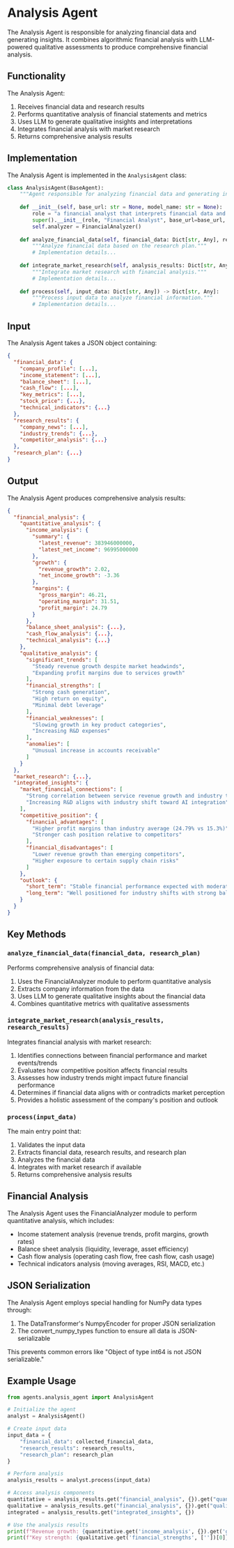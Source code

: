 # Analysis Agent

The Analysis Agent is responsible for analyzing financial data and generating insights. It combines algorithmic financial analysis with LLM-powered qualitative assessments to produce comprehensive financial analysis.

## Functionality

The Analysis Agent:

1. Receives financial data and research results
2. Performs quantitative analysis of financial statements and metrics
3. Uses LLM to generate qualitative insights and interpretations
4. Integrates financial analysis with market research
5. Returns comprehensive analysis results

## Implementation

The Analysis Agent is implemented in the `AnalysisAgent` class:

```python
class AnalysisAgent(BaseAgent):
    """Agent responsible for analyzing financial data and generating insights."""
    
    def __init__(self, base_url: str = None, model_name: str = None):
        role = "a financial analyst that interprets financial data and identifies key trends and insights"
        super().__init__(role, "Financial Analyst", base_url=base_url, model_name=model_name)
        self.analyzer = FinancialAnalyzer()
    
    def analyze_financial_data(self, financial_data: Dict[str, Any], research_plan: Dict[str, Any]) -> Dict[str, Any]:
        """Analyze financial data based on the research plan."""
        # Implementation details...
    
    def integrate_market_research(self, analysis_results: Dict[str, Any], research_results: Dict[str, Any]) -> Dict[str, Any]:
        """Integrate market research with financial analysis."""
        # Implementation details...
    
    def process(self, input_data: Dict[str, Any]) -> Dict[str, Any]:
        """Process input data to analyze financial information."""
        # Implementation details...
```

## Input

The Analysis Agent takes a JSON object containing:

```json
{
  "financial_data": {
    "company_profile": [...],
    "income_statement": [...],
    "balance_sheet": [...],
    "cash_flow": [...],
    "key_metrics": [...],
    "stock_price": {...},
    "technical_indicators": {...}
  },
  "research_results": {
    "company_news": [...],
    "industry_trends": {...},
    "competitor_analysis": {...}
  },
  "research_plan": {...}
}
```

## Output

The Analysis Agent produces comprehensive analysis results:

```json
{
  "financial_analysis": {
    "quantitative_analysis": {
      "income_analysis": {
        "summary": {
          "latest_revenue": 383946000000,
          "latest_net_income": 96995000000
        },
        "growth": {
          "revenue_growth": 2.02,
          "net_income_growth": -3.36
        },
        "margins": {
          "gross_margin": 46.21,
          "operating_margin": 31.51,
          "profit_margin": 24.79
        }
      },
      "balance_sheet_analysis": {...},
      "cash_flow_analysis": {...},
      "technical_analysis": {...}
    },
    "qualitative_analysis": {
      "significant_trends": [
        "Steady revenue growth despite market headwinds",
        "Expanding profit margins due to services growth"
      ],
      "financial_strengths": [
        "Strong cash generation",
        "High return on equity",
        "Minimal debt leverage"
      ],
      "financial_weaknesses": [
        "Slowing growth in key product categories",
        "Increasing R&D expenses"
      ],
      "anomalies": [
        "Unusual increase in accounts receivable"
      ]
    }
  },
  "market_research": {...},
  "integrated_insights": {
    "market_financial_connections": [
      "Strong correlation between service revenue growth and industry trend toward subscription models",
      "Increasing R&D aligns with industry shift toward AI integration"
    ],
    "competitive_position": {
      "financial_advantages": [
        "Higher profit margins than industry average (24.79% vs 15.3%)",
        "Stronger cash position relative to competitors"
      ],
      "financial_disadvantages": [
        "Lower revenue growth than emerging competitors",
        "Higher exposure to certain supply chain risks"
      ]
    },
    "outlook": {
      "short_term": "Stable financial performance expected with moderate growth",
      "long_term": "Well positioned for industry shifts with strong balance sheet"
    }
  }
}
```

## Key Methods

### `analyze_financial_data(financial_data, research_plan)`

Performs comprehensive analysis of financial data:

1. Uses the FinancialAnalyzer module to perform quantitative analysis
2. Extracts company information from the data
3. Uses LLM to generate qualitative insights about the financial data
4. Combines quantitative metrics with qualitative assessments

### `integrate_market_research(analysis_results, research_results)`

Integrates financial analysis with market research:

1. Identifies connections between financial performance and market events/trends
2. Evaluates how competitive position affects financial results
3. Assesses how industry trends might impact future financial performance
4. Determines if financial data aligns with or contradicts market perception
5. Provides a holistic assessment of the company's position and outlook

### `process(input_data)`

The main entry point that:

1. Validates the input data
2. Extracts financial data, research results, and research plan
3. Analyzes the financial data
4. Integrates with market research if available
5. Returns comprehensive analysis results

## Financial Analysis

The Analysis Agent uses the FinancialAnalyzer module to perform quantitative analysis, which includes:

- Income statement analysis (revenue trends, profit margins, growth rates)
- Balance sheet analysis (liquidity, leverage, asset efficiency)
- Cash flow analysis (operating cash flow, free cash flow, cash usage)
- Technical indicators analysis (moving averages, RSI, MACD, etc.)

## JSON Serialization

The Analysis Agent employs special handling for NumPy data types through:

1. The DataTransformer's NumpyEncoder for proper JSON serialization
2. The convert_numpy_types function to ensure all data is JSON-serializable

This prevents common errors like "Object of type int64 is not JSON serializable."

## Example Usage

```python
from agents.analysis_agent import AnalysisAgent

# Initialize the agent
analyst = AnalysisAgent()

# Create input data
input_data = {
    "financial_data": collected_financial_data,
    "research_results": research_results,
    "research_plan": research_plan
}

# Perform analysis
analysis_results = analyst.process(input_data)

# Access analysis components
quantitative = analysis_results.get("financial_analysis", {}).get("quantitative_analysis", {})
qualitative = analysis_results.get("financial_analysis", {}).get("qualitative_analysis", {})
integrated = analysis_results.get("integrated_insights", {})

# Use the analysis results
print(f"Revenue growth: {quantitative.get('income_analysis', {}).get('growth', {}).get('revenue_growth')}%")
print(f"Key strength: {qualitative.get('financial_strengths', [''])[0]}")
```
